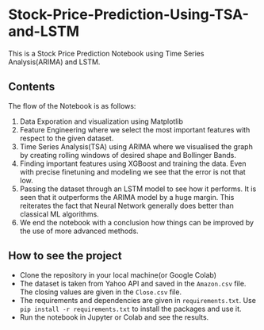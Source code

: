 # Stock-Price-Prediction-Using-TSA-and-LSTM
This is a Stock Price Prediction Notebook using Time Series Analysis(ARIMA) and LSTM.

## Contents
The flow of the Notebook is as follows:
  1. Data Exporation and visualization using Matplotlib
  2. Feature Engineering where we select the most important features with respect to the given dataset.
  3. Time Series Analysis(TSA) using ARIMA where we visualised the graph by creating rolling windows of desired shape and Bollinger Bands.
  4. Finding important features using XGBoost and training the data. Even with precise finetuning and modeling we see that the error is not that low.
  5. Passing the dataset through an LSTM model to see how it performs. It is seen that it outperforms the ARIMA model by a huge margin. This reiterates the fact that Neural Network generally does better than classical ML algorithms.
  6. We end the notebook with a conclusion how things can be improved by the use of more advanced methods.

## How to see the project
- Clone the repository in your local machine(or Google Colab)
- The dataset is taken from Yahoo API and saved in the `Amazon.csv` file. The closing values are given in the `Close.csv` file.
- The requirements and dependencies are given in `requirements.txt`. Use `pip install -r requirements.txt` to install the packages and use it.
- Run the notebook in Jupyter or Colab and see the results.
